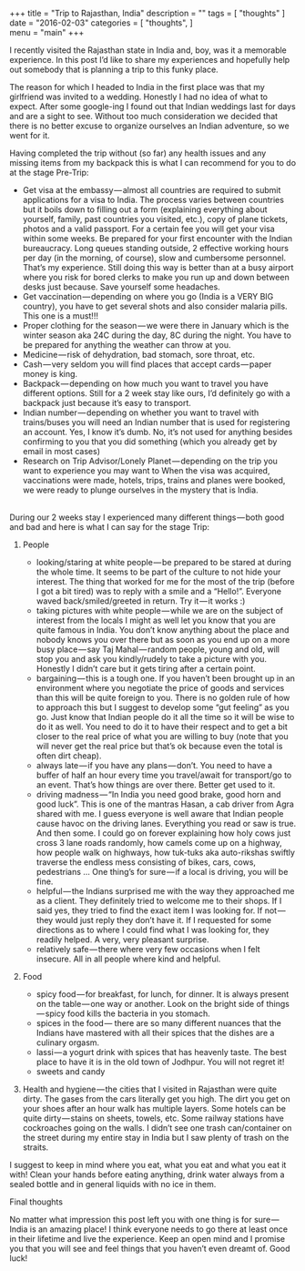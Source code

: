 +++
title = "Trip to Rajasthan, India"
description = ""
tags = [
   "thoughts"
]   
date = "2016-02-03"
categories = [
   "thoughts",
]   
menu = "main"
+++

I recently visited the Rajasthan state in India and, boy, was it a memorable experience. In this post I’d like to share my experiences and hopefully help out somebody that is planning a trip to this funky place.

The reason for which I headed to India in the first place was that my girlfriend was invited to a wedding. Honestly I had no idea of what to expect. After some google-ing I found out that Indian weddings last for days and are a sight to see. Without too much consideration we decided that there is no better excuse to organize ourselves an Indian adventure, so we went for it.

Having completed the trip without (so far) any health issues and any missing items from my backpack this is what I can recommend for you to do at the stage Pre-Trip:

- Get visa at the embassy — almost all countries are required to submit applications for a visa to India. The process varies between countries but it boils down to filling out a form (explaining everything about yourself, family, past countries you visited, etc.), copy of plane tickets, photos and a valid passport. For a certain fee you will get your visa within some weeks. Be prepared for your first encounter with the Indian bureaucracy. Long queues standing outside, 2 effective working hours per day (in the morning, of course), slow and cumbersome personnel. That’s my experience. Still doing this way is better than at a busy airport where you risk for bored clerks to make you run up and down between desks just because. Save yourself some headaches.
- Get vaccination — depending on where you go (India is a VERY BIG country), you have to get several shots and also consider malaria pills. This one is a must!!!
- Proper clothing for the season — we were there in January which is the winter season aka 24C during the day, 8C during the night. You have to be prepared for anything the weather can throw at you.
- Medicine — risk of dehydration, bad stomach, sore throat, etc.
- Cash — very seldom you will find places that accept cards — paper money is king.
- Backpack — depending on how much you want to travel you have different options. Still for a 2 week stay like ours, I’d definitely go with a backpack just because it’s easy to transport.
- Indian number — depending on whether you want to travel with trains/buses you will need an Indian number that is used for registering an account. Yes, I know it’s dumb. No, it’s not used for anything besides confirming to you that you did something (which you already get by email in most cases)
- Research on Trip Advisor/Lonely Planet — depending on the trip you want to experience you may want to
When the visa was acquired, vaccinations were made, hotels, trips, trains and planes were booked, we were ready to plunge ourselves in the mystery that is India.

</br>
During our 2 weeks stay I experienced many different things — both good and bad and here is what I can say for the stage Trip:

1. People
    - looking/staring at white people — be prepared to be stared at during the whole time. It seems to be part of the culture to not hide your interest. The thing that worked for me for the most of the trip (before I got a bit tired) was to reply with a smile and a “Hello!”. Everyone waved back/smiled/greeted in return. Try it — it works :)
    - taking pictures with white people — while we are on the subject of interest from the locals I might as well let you know that you are quite famous in India. You don’t know anything about the place and nobody knows you over there but as soon as you end up on a more busy place — say Taj Mahal — random people, young and old, will stop you and ask you kindly/rudely to take a picture with you. Honestly I didn’t care but it gets tiring after a certain point.
    - bargaining — this is a tough one. If you haven’t been brought up in an environment where you negotiate the price of goods and services than this will be quite foreign to you. There is no golden rule of how to approach this but I suggest to develop some “gut feeling” as you go. Just know that Indian people do it all the time so it will be wise to do it as well. You need to do it to have their respect and to get a bit closer to the real price of what you are willing to buy (note that you will never get the real price but that’s ok because even the total is often dirt cheap).
    - always late — if you have any plans — don’t. You need to have a buffer of half an hour every time you travel/await for transport/go to an event. That’s how things are over there. Better get used to it.
    - driving madness — “In India you need good brake, good horn and good luck”. This is one of the mantras Hasan, a cab driver from Agra shared with me. I guess everyone is well aware that Indian people cause havoc on the driving lanes. Everything you read or saw is true. And then some. I could go on forever explaining how holy cows just cross 3 lane roads randomly, how camels come up on a highway, how people walk on highways, how tuk-tuks aka auto-rikshas swiftly traverse the endless mess consisting of bikes, cars, cows, pedestrians ... One thing’s for sure — if a local is driving, you will be fine.
    - helpful — the Indians surprised me with the way they approached me as a client. They definitely tried to welcome me to their shops. If I said yes, they tried to find the exact item I was looking for. If not — they would just reply they don’t have it. If I requested for some directions as to where I could find what I was looking for, they readily helped. A very, very pleasant surprise.
    - relatively safe — there where very few occasions when I felt insecure. All in all people where kind and helpful.

2. Food
    - spicy food — for breakfast, for lunch, for dinner. It is always present on the table — one way or another. Look on the bright side of things — spicy food kills the bacteria in you stomach.
    - spices in the food — there are so many different nuances that the Indians have mastered with all their spices that the dishes are a culinary orgasm.
    - lassi — a yogurt drink with spices that has heavenly taste. The best place to have it is in the old town of Jodhpur. You will not regret it!
    - sweets and candy

3. Health and hygiene — the cities that I visited in Rajasthan were quite dirty. The gases from the cars literally get you high. The dirt you get on your shoes after an hour walk has multiple layers. Some hotels can be quite dirty — stains on sheets, towels, etc. Some railway stations have cockroaches going on the walls. I didn’t see one trash can/container on the street during my entire stay in India but I saw plenty of trash on the straits.

I suggest to keep in mind where you eat, what you eat and what you eat it with! Clean your hands before eating anything, drink water always from a sealed bottle and in general liquids with no ice in them.

Final thoughts

No matter what impression this post left you with one thing is for sure — India is an amazing place! I think everyone needs to go there at least once in their lifetime and live the experience. Keep an open mind and I promise you that you will see and feel things that you haven’t even dreamt of. Good luck!